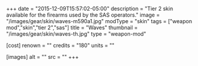 +++
date = "2015-12-09T15:57:02-05:00"
description = "Tier 2 skin available for the firearms used by the SAS operators."
image = "/images/gear/skin/waves-m590a1.jpg"
modType = "skin"
tags = ["weapon mod","skin","tier 2","sas"]
title = "Waves"
thumbnail = "/images/gear/skin/waves-th.jpg"
type = "weapon-mod"

[cost]
  renown = ""
  credits = "180"
  units = ""

[images]
  alt = ""
  src = ""
+++
